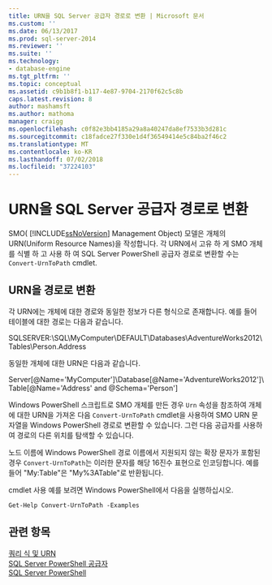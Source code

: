 ```yaml
---
title: URN을 SQL Server 공급자 경로로 변환 | Microsoft 문서
ms.custom: ''
ms.date: 06/13/2017
ms.prod: sql-server-2014
ms.reviewer: ''
ms.suite: ''
ms.technology:
- database-engine
ms.tgt_pltfrm: ''
ms.topic: conceptual
ms.assetid: c9b1b8f1-b117-4e87-9704-2170f62c5c8b
caps.latest.revision: 8
author: mashamsft
ms.author: mathoma
manager: craigg
ms.openlocfilehash: c0f82e3bb4185a29a8a40247da8ef7533b3d281c
ms.sourcegitcommit: c18fadce27f330e1d4f36549414e5c84ba2f46c2
ms.translationtype: MT
ms.contentlocale: ko-KR
ms.lasthandoff: 07/02/2018
ms.locfileid: "37224103"
---
```

# <a name="convert-urns-to-sql-server-provider-paths"></a>URN을 SQL Server 공급자 경로로 변환
  SMO( [!INCLUDE[ssNoVersion](../includes/ssnoversion-md.md)] Management Object) 모델은 개체의 URN(Uniform Resource Names)을 작성합니다. 각 URN에서 고유 하 게 SMO 개체를 식별 하 고 사용 하 여 SQL Server PowerShell 공급자 경로로 변환할 수는 `Convert-UrnToPath` cmdlet.  
  
## <a name="converting-urns-to-paths"></a>URN을 경로로 변환  
 각 URN에는 개체에 대한 경로와 동일한 정보가 다른 형식으로 존재합니다. 예를 들어 테이블에 대한 경로는 다음과 같습니다.  
  
 SQLSERVER:\SQL\MyComputer\DEFAULT\Databases\AdventureWorks2012\Tables\Person.Address  
  
 동일한 개체에 대한 URN은 다음과 같습니다.  
  
 Server[@Name='MyComputer']\Database[@Name='AdventureWorks2012']\Table[@Name='Address' and @Schema='Person']  
  
 Windows PowerShell 스크립트로 SMO 개체를 만든 경우 `Urn` 속성을 참조하여 개체에 대한 URN을 가져온 다음 `Convert-UrnToPath` cmdlet을 사용하여 SMO URN 문자열을 Windows PowerShell 경로로 변환할 수 있습니다. 그런 다음 공급자를 사용하여 경로의 다른 위치를 탐색할 수 있습니다.  
  
 노드 이름에 Windows PowerShell 경로 이름에서 지원되지 않는 확장 문자가 포함된 경우 `Convert-UrnToPath`는 이러한 문자를 해당 16진수 표현으로 인코딩합니다. 예를 들어 "My:Table"은 "My%3ATable"로 반환됩니다.  
  
 cmdlet 사용 예를 보려면 Windows PowerShell에서 다음을 실행하십시오.  
  
```  
Get-Help Convert-UrnToPath -Examples  
```  
  
## <a name="see-also"></a>관련 항목  
 [쿼리 식 및 URN](../powershell/query-expressions-and-uniform-resource-names.md)   
 [SQL Server PowerShell 공급자](../powershell/sql-server-powershell-provider.md)   
 [SQL Server PowerShell](../powershell/sql-server-powershell.md)  
  
  
